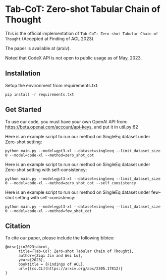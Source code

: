 # Tab-CoT: Zero-shot Tabular Chain of Thought

This is the official implementation of `Tab-CoT: Zero-shot Tabular Chain of Thought` (Accepted at Finding of ACL 2023).

The paper is available at (arxiv).

Noted that CodeX API is not open to public usage as of May, 2023.

## Installation

Setup the environment from requirements.txt: 
```
pip install -r requirements.txt
```

## Get Started

To use our code, you must have your own OpenAI API from: https://beta.openai.com/account/api-keys, and put it in util.py:62

Here is an example script to run our method on SingleEq dataset under Zero-shot setting:
```
python main.py --model=gpt3-xl --dataset=singleeq --limit_dataset_size 0 --model=code-xl --method=zero_shot_cot
```

Here is an example script to run our method on SingleEq dataset under Zero-shot setting with self-consistency:
```
python main.py --model=gpt3-xl --dataset=singleeq --limit_dataset_size 0 --model=code-xl --method=zero_shot_cot --self_consistency
```

Here is an example script to run our method on SingleEq dataset under few-shot setting with self-consistency:
```
python main.py --model=gpt3-xl --dataset=singleeq --limit_dataset_size 0 --model=code-xl --method=few_shot_cot
```

## Citation

To cite our paper, please include the following bibtex:

```
@misc{jin2023tabcot,
      title={Tab-CoT: Zero-shot Tabular Chain of Thought}, 
      author={Ziqi Jin and Wei Lu},
      year={2023},
      booktitle = {Findings of ACL},
      url={[cs.CL](https://arxiv.org/abs/2305.17812)}
}
```
